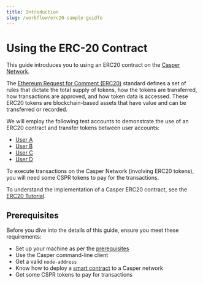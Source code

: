 ```yaml
---
title: Introduction
slug: /workflow/erc20-sample-guidfe
---
```


# Using the ERC-20 Contract

This guide introduces you to using an ERC20 contract on the [Casper Network](https://cspr.live/).

The [Ethereum Request for Comment (ERC20)](https://eips.ethereum.org/EIPS/eip-20#specification) standard defines a set of rules that dictate the total supply of tokens, how the tokens are transferred, how transactions are approved, and how token data is accessed. These ERC20 tokens are blockchain-based assets that have value and can be transferred or recorded.

We will employ the following test accounts to demonstrate the use of an ERC20 contract and transfer tokens between user accounts:

-   [User A](https://integration.cspr.live/account/01f2dfc09a94ef7bce440f93a1bb6f17fdac0c913549927d452e7e91a376e9d20d)
-   [User B](https://integration.cspr.live/account/015d4e20b5f7f687be80aed6e20960898b02c7549cc49ddf583224ecd894eca375)
-   [User C](https://integration.cspr.live/account/0101fe69ae2012358e5ce8e8b39661d45d225251c4f19ebb7fc74b057637e65aa4)
-   [User D](https://integration.cspr.live/account/0171bd7bac58780ce950007de575a472bcb30457e7b68427a6ed466568d71db1d6)

To execute transactions on the Casper Network (involving ERC20 tokens), you will need some CSPR tokens to pay for the transactions.

To understand the implementation of a Casper ERC20 contract, see the [ERC20 Tutorial](/docs/erc20).

## Prerequisites

Before you dive into the details of this guide, ensure you meet these requirements:

-   Set up your machine as per the [prerequisites](/docs/workflow/setup)
-   Use the Casper command-line client
-   Get a valid `node-address`
-   Know how to deploy a [smart contract](/docs/dapp-dev-guide/deploying-contracts) to a Casper network
-   Get some CSPR tokens to pay for transactions
